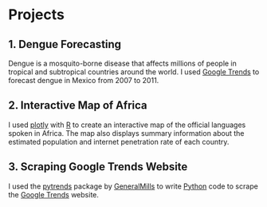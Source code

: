 # Projects

## 1. Dengue Forecasting
Dengue is a mosquito-borne disease that affects millions of people in tropical and subtropical countries around the world. I used [Google Trends](https://trends.google.com/trends/) to forecast dengue in Mexico from 2007 to 2011.

## 2. Interactive Map of Africa 
I used [plotly](https://plot.ly/) with [R](https://www.r-project.org/) to create an interactive map of the official languages spoken in Africa. The map also displays summary information about the estimated population and internet penetration rate of each country. 

## 3. Scraping Google Trends Website
I used the [pytrends](https://github.com/GeneralMills/pytrends) package by [GeneralMills](https://github.com/GeneralMills) to write [Python](https://www.python.org/) code to scrape the [Google Trends](https://trends.google.com/trends/) website.
